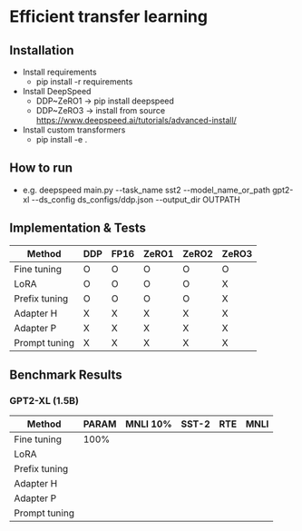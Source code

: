 # Efficient transfer learning

## Installation
* Install requirements
  * pip install -r requirements
* Install DeepSpeed
  * DDP~ZeRO1 -> pip install deepspeed
  * DDP~ZeRO3 -> install from source https://www.deepspeed.ai/tutorials/advanced-install/
* Install custom transformers
  * pip install -e .

## How to run
* e.g. deepspeed main.py --task_name sst2 --model_name_or_path gpt2-xl --ds_config ds_configs/ddp.json --output_dir OUTPATH
## Implementation & Tests

|Method         | DDP   | FP16  | ZeRO1 | ZeRO2 | ZeRO3 |
|---            |---    |---    |---    |---    |---    |
|Fine tuning    |O      |O      |O      |O      |O      |
|LoRA           |O      |O      |O      |O      |X      |
|Prefix tuning  |O      |O      |O      |O      |X      |
|Adapter H      |X      |X      |X      |X      |X      |
|Adapter P      |X      |X      |X      |X      |X      |
|Prompt tuning  |X      |X      |X      |X      |X      |



## Benchmark Results
### GPT2-XL (1.5B)
|Method         |PARAM | MNLI 10%   | SST-2 | RTE   |MNLI   |
|---            |---   |---         |---    |---    |---    |
|Fine tuning    |100%  |            |       |       |       |
|LoRA           |      |            |       |       |       |
|Prefix tuning  |      |            |       |       |       |
|Adapter H      |      |            |       |       |       |
|Adapter P      |      |            |       |       |       |
|Prompt tuning  |      |            |       |       |       |